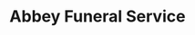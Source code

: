 ---
title: "Abbey Funeral Service"
url: /clacton-on-sea/abbey-funeral-service/
shop: funeral directors
---